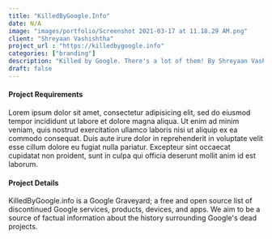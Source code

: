 ```yaml
---
title: "KilledByGoogle.Info"
date: N/A
image: "images/portfolio/Screenshot 2021-03-17 at 11.18.29 AM.png"
client: "Shreyaan Vashishtha"
project_url : "https://killedbygoogle.info"
categories: ["branding"]
description: "Killed by Google. There's a lot of them! By Shreyaan Vashishtha"
draft: false
---
```


#### Project Requirements

Lorem ipsum dolor sit amet, consectetur adipisicing elit, sed do eiusmod tempor incididunt ut labore
et dolore magna aliqua. Ut enim ad minim veniam, quis nostrud exercitation ullamco laboris nisi ut aliquip
ex ea commodo consequat. Duis aute irure dolor in reprehenderit in voluptate velit esse cillum dolore eu
fugiat nulla pariatur. Excepteur sint occaecat cupidatat non proident, sunt in culpa qui officia deserunt
mollit anim id est laborum.


#### Project Details

KilledByGoogle.info is a Google Graveyard; a free and open source list of discontinued Google services, products, devices, and apps. We aim to be a source of factual information about the history surrounding Google's dead projects.
